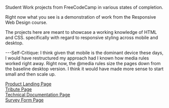 Student Work projects from FreeCodeCamp in various states of completion. 

Right now what you see is a demonstration of work from the Responsive Web Design course.

The projects here are meant to showcase a working knowledge of HTML and CSS. specifically with regard to responsive styling across mobile and desktop.

---Self-Critique: I think given that mobile is the dominant device these days, I would have restructured my approach had I known how media rules worked right away.
    Right now, the @media rules size the pages down from the baseline desktop version. 
    I think it would have made more sense to start small and then scale up.

<a href='Product Landing Page/index.html'>Product Landing Page</a>
<br>
<a href='Tribute Page/index.html'>Tribute Page</a>
<br>
<a href='Technical Documentation Page/index.html'>Technical Documentation Page</a>
<br>
<a href='Survey Form Page/index.html'>Survey Form Page</a>
